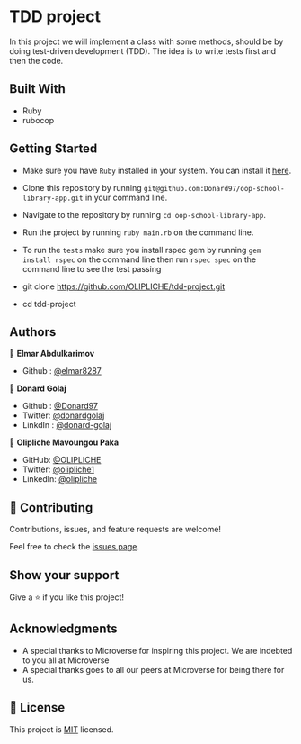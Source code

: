 # TDD project

In this project we will implement a class with some methods, should be by doing test-driven development (TDD). The idea is to write tests first and then the code. 

## Built With
- Ruby
- rubocop

## Getting Started
- Make sure you have `Ruby` installed in your system. You can install it [here](https://www.ruby-lang.org/en/documentation/installation/).
- Clone this repository by running `git@github.com:Donard97/oop-school-library-app.git` in your command line.
- Navigate to the repository by running `cd oop-school-library-app`.
- Run the project by running `ruby main.rb` on the command line.
- To run the `tests` make sure you install rspec gem by running `gem install rspec` on the command line then run `rspec spec` on the    command line to see the test passing

- git clone https://github.com/OLIPLICHE/tdd-project.git
- cd tdd-project

## Authors

👤 **Elmar Abdulkarimov**
- Github : [@elmar8287](https://github.com/elmar8287)

👤 **Donard Golaj**
- Github : [@Donard97](https://github.com/Donard97)
- Twitter: [@donardgolaj](https://twitter.com/donardgolaj)
- LinkdIn : [@donard-golaj](https://www.linkedin.com/in/donard-golaj/)

👤 **Olipliche Mavoungou Paka**
- GitHub: [@OLIPLICHE](https://github.com/OLIPLICHE)
- Twitter: [@olipliche1](https://twitter.com/olipliche1)
- LinkedIn: [@olipliche](https://www.linkedin.com/in/olipliche/)

## 🤝 Contributing

Contributions, issues, and feature requests are welcome!

Feel free to check the [issues page](https://github.com/OLIPLICHE/tdd-project/issues).

## Show your support

Give a ⭐️ if you like this project!

## Acknowledgments

- A special thanks to Microverse for inspiring this project. We are indebted to you all at Microverse
- A special thanks goes to all our peers at Microverse for being there for us.

## 📝 License

This project is [MIT](./MIT.md) licensed.
